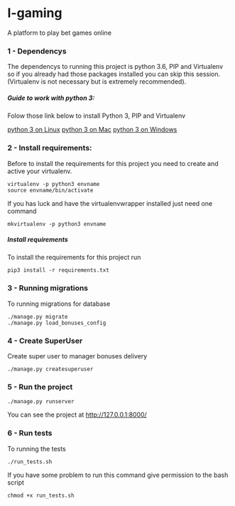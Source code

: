 I-gaming
========

A platform to play bet games online

### 1 - Dependencys

The dependencys to running this project is python 3.6, PIP and Virtualenv so if you already had those packages installed you can skip this session.(Virtualenv is not necessary but is extremely recommended).

##### Guide to work with python 3:

Folow those link below to install Python 3, PIP and Virtualenv

[python 3 on Linux](http://docs.python-guide.org/en/latest/starting/install3/linux/ "Install python 3 on linux")
[python 3 on Mac](http://docs.python-guide.org/en/latest/starting/install3/osx/ "Install python 3 on Mac")
[python 3 on Windows](http://docs.python-guide.org/en/latest/starting/install3/win/ "Install python 3 on Windows")

### 2 - Install requirements:

Before to install the requirements for this project you need to create and active your virtualenv.

```
virtualenv -p python3 envname
source envname/bin/activate
```

If you has luck and have the virtualenvwrapper installed just need one command

```
mkvirtualenv -p python3 envname
```

##### Install requirements

To install the requirements for this project run

```
pip3 install -r requirements.txt
```

### 3 - Running migrations

To running migrations for database

```
./manage.py migrate
./manage.py load_bonuses_config
```

### 4 - Create SuperUser

Create super user to manager bonuses delivery

```
./manage.py createsuperuser
```

### 5 - Run the project

```
./manage.py runserver
```

You can see the project at http://127.0.0.1:8000/

### 6 - Run tests

To running the tests

```
./run_tests.sh
```

If you have some problem to run this command give permission to the bash script

```
chmod +x run_tests.sh
```